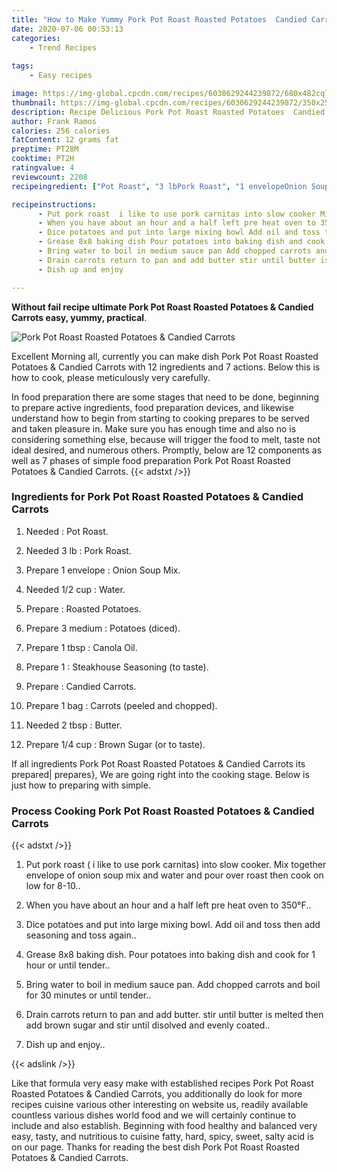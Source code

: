 ```yaml
---
title: "How to Make Yummy Pork Pot Roast Roasted Potatoes  Candied Carrots"
date: 2020-07-06 00:53:13
categories:
    - Trend Recipes
    
tags:
    - Easy recipes

image: https://img-global.cpcdn.com/recipes/6030629244239872/680x482cq70/pork-pot-roast-roasted-potatoes-candied-carrots-recipe-main-photo.jpg
thumbnail: https://img-global.cpcdn.com/recipes/6030629244239872/350x250cq70/pork-pot-roast-roasted-potatoes-candied-carrots-recipe-main-photo.jpg
description: Recipe Delicious Pork Pot Roast Roasted Potatoes  Candied Carrots with 12 ingredients and 7 stages of easy cooking.
author: Frank Ramos
calories: 256 calories
fatContent: 12 grams fat
preptime: PT28M
cooktime: PT2H
ratingvalue: 4
reviewcount: 2208
recipeingredient: ["Pot Roast", "3 lbPork Roast", "1 envelopeOnion Soup Mix", "1/2 cupWater", "Roasted Potatoes", "3 mediumPotatoes diced", "1 tbspCanola Oil", "1Steakhouse Seasoning to taste", "Candied Carrots", "1 bagCarrots peeled and chopped", "2 tbspButter", "1/4 cupBrown Sugar or to taste"]

recipeinstructions: 
      - Put pork roast  i like to use pork carnitas into slow cooker Mix together envelope of onion soup mix and water and pour over roast then cook on low for 810 
      - When you have about an hour and a half left pre heat oven to 350F 
      - Dice potatoes and put into large mixing bowl Add oil and toss then add seasoning and toss again 
      - Grease 8x8 baking dish Pour potatoes into baking dish and cook for 1 hour or until tender 
      - Bring water to boil in medium sauce pan Add chopped carrots and boil for 30 minutes or until tender 
      - Drain carrots return to pan and add butter stir until butter is melted then add brown sugar and stir until disolved and evenly coated 
      - Dish up and enjoy

---
```




**Without fail recipe ultimate Pork Pot Roast Roasted Potatoes &amp; Candied Carrots easy, yummy, practical**. 


![Pork Pot Roast Roasted Potatoes &amp; Candied Carrots](https://img-global.cpcdn.com/recipes/6030629244239872/680x482cq70/pork-pot-roast-roasted-potatoes-candied-carrots-recipe-main-photo.jpg "Pork Pot Roast Roasted Potatoes &amp; Candied Carrots")




Excellent Morning all, currently you can make dish Pork Pot Roast Roasted Potatoes &amp; Candied Carrots with 12 ingredients and 7 actions. Below this is how to cook, please meticulously very carefully.

In food preparation there are some stages that need to be done, beginning to prepare active ingredients, food preparation devices, and likewise understand how to begin from starting to cooking prepares to be served and taken pleasure in. Make sure you has enough time and also no is considering something else, because will trigger the food to melt, taste not ideal desired, and numerous others. Promptly, below are 12 components as well as 7 phases of simple food preparation Pork Pot Roast Roasted Potatoes &amp; Candied Carrots.
{{< adstxt />}}

### Ingredients for Pork Pot Roast Roasted Potatoes &amp; Candied Carrots


1. Needed  : Pot Roast.

1. Needed 3 lb : Pork Roast.

1. Prepare 1 envelope : Onion Soup Mix.

1. Needed 1/2 cup : Water.

1. Prepare  : Roasted Potatoes.

1. Prepare 3 medium : Potatoes (diced).

1. Prepare 1 tbsp : Canola Oil.

1. Prepare 1 : Steakhouse Seasoning (to taste).

1. Prepare  : Candied Carrots.

1. Prepare 1 bag : Carrots (peeled and chopped).

1. Needed 2 tbsp : Butter.

1. Prepare 1/4 cup : Brown Sugar (or to taste).



If all ingredients Pork Pot Roast Roasted Potatoes &amp; Candied Carrots its prepared| prepares}, We are going right into the cooking stage. Below is just how to preparing with simple.

### Process Cooking Pork Pot Roast Roasted Potatoes &amp; Candied Carrots

{{< adstxt />}}


1. Put pork roast ( i like to use pork carnitas) into slow cooker. Mix together envelope of onion soup mix and water and pour over roast then cook on low for 8-10..



1. When you have about an hour and a half left pre heat oven to 350°F..



1. Dice potatoes and put into large mixing bowl. Add oil and toss then add seasoning and toss again..



1. Grease 8x8 baking dish. Pour potatoes into baking dish and cook for 1 hour or until tender..



1. Bring water to boil in medium sauce pan. Add chopped carrots and boil for 30 minutes or until tender..



1. Drain carrots return to pan and add butter. stir until butter is melted then add brown sugar and stir until disolved and evenly coated..



1. Dish up and enjoy..





{{< adslink />}}

Like that formula very easy make with established recipes Pork Pot Roast Roasted Potatoes &amp; Candied Carrots, you additionally do look for more recipes cuisine various other interesting on website us, readily available countless various dishes world food and we will certainly continue to include and also establish. Beginning with food healthy and balanced very easy, tasty, and nutritious to cuisine fatty, hard, spicy, sweet, salty acid is on our page. Thanks for reading the best dish Pork Pot Roast Roasted Potatoes &amp; Candied Carrots.
